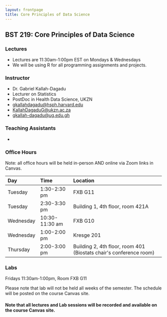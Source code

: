 ```yaml
---
layout: frontpage
title: Core Principles of Data Science
---
```


## BST 219: Core Principles of Data Science

### Lectures

* Lectures are 11:30am-1:00pm EST on Mondays & Wednesdays
* We will be using R for all programming assignments and projects. 

### Instructor
* Dr. Gabriel Kallah-Dagadu
* Lecturer on Statistics
* PostDoc in Health Data Science, UKZN
* gkallahdagadu@hsph.harvard.edu
* KallahDagaduG@ukzn.ac.za
* gkallah-dagadu@ug.edu.gh

### Teaching Assistants

*
### Office Hours

Note: all office hours will be held in-person AND online via Zoom links in Canvas.

| Day      | Time | Location     |
| :---     |    :----   |    :--- |
| Tuesday   |  1:30-2:30 pm    | FXB G11 |
| Tuesday   |  2:30-3:30 pm    | Building 1, 4th floor, room 421A|
| Wednesday |  10:30-11:30 am  | FXB G10 |
| Wednesday |  1:00-2:00 pm    | Kresge 201 |
| Thursday  |  2:00-3:00 pm    | Building 2, 4th floor, room 401 (Biostats chair's conference room) |

### Labs

Fridays 11:30am-1:00pm, Room FXB G11

Please note that lab will not be held all weeks of the semester. The schedule will be posted on the course Canvas site. 

#### Note that all lectures and Lab sessions will be recorded and available on the course Canvas site.
